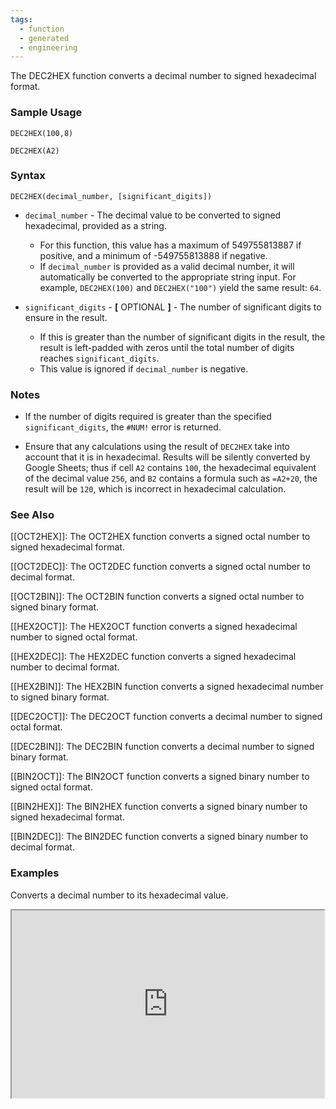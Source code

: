```yaml
---
tags:
  - function
  - generated
  - engineering
---
```


The DEC2HEX function converts a decimal number to signed hexadecimal format.

### Sample Usage

`DEC2HEX(100,8)`

`DEC2HEX(A2)`

### Syntax

`DEC2HEX(decimal_number, [significant_digits])`

* `decimal_number` - The decimal value to be converted to signed hexadecimal, provided as a string.

  + For this function, this value has a maximum of 549755813887 if positive, and a minimum of -549755813888 if negative.
  + If `decimal_number` is provided as a valid decimal number, it will automatically be converted to the appropriate string input. For example, `DEC2HEX(100)` and `DEC2HEX("100")` yield the same result: `64`.
* `significant_digits` - **[** OPTIONAL **]** - The number of significant digits to ensure in the result.

  + If this is greater than the number of significant digits in the result, the result is left-padded with zeros until the total number of digits reaches `significant_digits`.
  + This value is ignored if `decimal_number` is negative.

### Notes

* If the number of digits required is greater than the specified `significant_digits`, the `#NUM!` error is returned.

* Ensure that any calculations using the result of `DEC2HEX` take into account that it is in hexadecimal. Results will be silently converted by Google Sheets; thus if cell `A2` contains `100`, the hexadecimal equivalent of the decimal value `256`, and `B2` contains a formula such as `=A2+20`, the result will be `120`, which is incorrect in hexadecimal calculation.

### See Also

[[OCT2HEX]]: The OCT2HEX function converts a signed octal number to signed hexadecimal format.

[[OCT2DEC]]: The OCT2DEC function converts a signed octal number to decimal format.

[[OCT2BIN]]: The OCT2BIN function converts a signed octal number to signed binary format.

[[HEX2OCT]]: The HEX2OCT function converts a signed hexadecimal number to signed octal format.

[[HEX2DEC]]: The HEX2DEC function converts a signed hexadecimal number to decimal format.

[[HEX2BIN]]: The HEX2BIN function converts a signed hexadecimal number to signed binary format.

[[DEC2OCT]]: The DEC2OCT function converts a decimal number to signed octal format.

[[DEC2BIN]]: The DEC2BIN function converts a decimal number to signed binary format.

[[BIN2OCT]]: The BIN2OCT function converts a signed binary number to signed octal format.

[[BIN2HEX]]: The BIN2HEX function converts a signed binary number to signed hexadecimal format.

[[BIN2DEC]]: The BIN2DEC function converts a signed binary number to decimal format.

### Examples

Converts a decimal number to its hexadecimal value.

<iframe height="300" src="https://docs.google.com/spreadsheet/pub?key=0As3tAuweYU9QdENkdXpwbDFkaVZhcXBhVzVNZU5EeHc&amp;single=true&amp;gid=0&amp;output=html&amp;widget=true" width="500"></iframe>